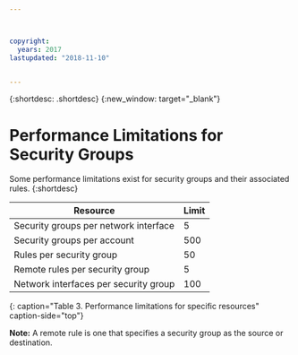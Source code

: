 ```yaml
---



copyright:
  years: 2017
lastupdated: "2018-11-10"


---
```


{:shortdesc: .shortdesc}
{:new_window: target="_blank"}

# Performance Limitations for Security Groups

Some performance limitations exist for security groups and their associated rules. 
{:shortdesc}

| Resource                                                  | Limit                                               |
| --------------------------------------------------------- | --------------------------------------------------- |
| Security groups per network interface                     | 5                                                   |
| Security groups per account                               | 500                                                 |
| Rules per security group                                  | 50                                                  |
| Remote rules per security group                           | 5                                                   |
| Network interfaces per security group                     | 100                                                  | 
{: caption="Table 3. Performance limitations for specific resources" caption-side="top"} 

**Note:** A remote rule is one that specifies a security group as the source or destination.